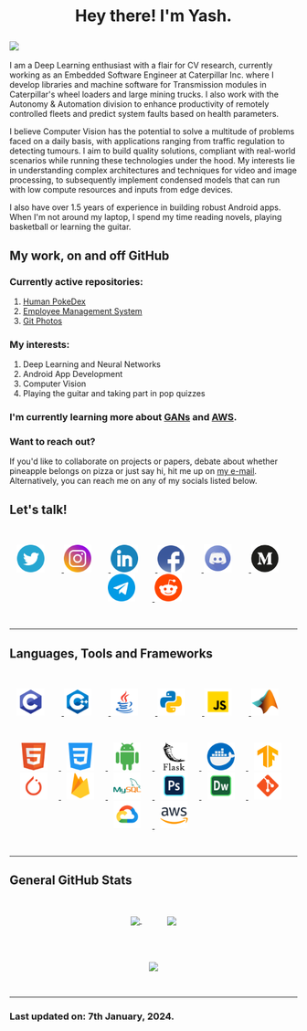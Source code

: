 # **<p align="center">Hey there! I'm Yash.</p>**

![](https://komarev.com/ghpvc/?username=newb-dev-1008&color=green&label=Profile+Visits)

I am a Deep Learning enthusiast with a flair for CV research, currently working as an Embedded Software Engineer at Caterpillar Inc. where I develop libraries and machine software for Transmission modules in Caterpillar's wheel loaders and large mining trucks. I also work with the Autonomy & Automation division to enhance productivity of remotely controlled fleets and predict system faults based on health parameters. 

I believe Computer Vision has the potential to solve a multitude of problems faced on a daily basis, with applications ranging from traffic regulation to detecting tumours. I aim to build quality solutions, compliant with real-world scenarios while running these technologies under the hood. My interests lie in understanding complex architectures and techniques for video and image processing, to subsequently implement condensed models that can run with low compute resources and inputs from edge devices.

I also have over 1.5 years of experience in building robust Android apps. When I'm not around my laptop, I spend my time reading novels, playing basketball or learning the guitar. 
<br/>

## **My work, on and off GitHub**

### **Currently active repositories:**
1. [Human PokeDex](https://github.com/newb-dev-1008/Human-PokeDex) 
1. [Employee Management System](https://github.com/newb-dev-1008/Pattern-Recognition-Stuff)
1. [Git Photos](https://github.com/newb-dev-1008/Git-Photos)

### **My interests:**
1. Deep Learning and Neural Networks
1. Android App Development
1. Computer Vision
1. Playing the guitar and taking part in pop quizzes

### **I'm currently learning more about [GANs](https://machinelearningmastery.com/what-are-generative-adversarial-networks-gans/) and [AWS](https://aws.amazon.com/).**

### **Want to reach out?**
If you'd like to collaborate on projects or papers, debate about whether pineapple belongs on pizza or just say hi, hit me up on [my e-mail](mailto:yashumale223@gmail.com).\
Alternatively, you can reach me on any of my socials listed below.
<br/>

## **Let's talk!**
<br/>

<p align="center">
    <a href="https://twitter.com/YashUmale1">
        <img style = "margin: 0px 30px 0px 10px;" src = "Icons/Socials/Twitter.png" alt = "Twitter" width = "48"/>
    </a>
    <a href="https://www.instagram.com/yashumale">
        <img style = "padding: 0px 30px 0px 0px;" src = "Icons/Socials/Instagram.png" alt = "Instagram" width = "48"/>
    </a>
    <a href="https://in.linkedin.com/in/yash-umale-291097190">
        <img style = "padding: 0px 30px 0px 0px;" src = "Icons/Socials/LinkedIn.png" alt = "LinkedIn" width = "48"/>
    </a>
    <a href="https://www.facebook.com/yash.umale.5">
        <img style = "padding: 0px 30px 0px 0px;" src = "Icons/Socials/Facebook.png" alt = "Facebook" width = "47"/>
    </a>
    <a href="https://discordapp.com/users/693487917447905391/">
        <img style = "padding: 0px 30px 0px 0px;" src = "Icons/Socials/Discord.png" alt = "Discord" width = "49"/>
    </a>
    <a href="https://medium.com/@yashumale223">
        <img style = "padding: 0px 30px 0px 0px;" src = "Icons/Socials/Medium.png" alt = "Medium" width = "48"/>
    </a>
    <a href="https://t.me/yashumale223">
        <img style = "padding: 0px 30px 0px 0px;" src = "Icons/Socials/Telegram.png" alt = "Telegram" width = "48"/>
    </a>
    <a href="https://www.reddit.com/user/yashumale">
        <img style = "padding: 0px 30px 0px 0px;" src = "Icons/Socials/Reddit.png" alt = "Reddit" width = "48"/>
    </a>
</p>
<br/>

<hr>

## **Languages, Tools and Frameworks**
<br/>

<p align="center">
    <a href="https://www.cprogramming.com/">
        <img style = "padding: 0px 30px 0px 10px;" src = "Icons/Languages and Frameworks/C.png" alt = "C Language" width = "48"/>
    </a>
    <a href="https://isocpp.org/">
        <img style = "padding: 0px 30px 0px 0px;" src = "Icons/Languages and Frameworks/C++.png" alt = "C++ Language" width = "48"/>
    </a>
    <a href="https://www.java.com/">
        <img style = "padding: 0px 30px 0px 0px;" src = "Icons/Languages and Frameworks/Java.png" alt = "Java" width = "48"/>
    </a>
    <a href="https://www.python.org/">
        <img style = "padding: 0px 30px 0px 0px;" src = "Icons/Languages and Frameworks/Python.png" alt = "Python" width = "48"/>
    </a>
    <a href="https://www.javascript.com/">
        <img style = "padding: 0px 30px 0px 0px;" src = "Icons/Languages and Frameworks/JavaScript.png" alt = "JavaScript" width = "48"/>
    </a>
    <a href="https://www.mathworks.com/products/matlab.html">
        <img style = "padding: 0px 30px 0px 0px;" src = "Icons/Languages and Frameworks/MATLAB.png" alt = "MATLAB" width = "48"/>
    </a>
</p>
<br/>

<p align="center">
    <a href="https://html5.org/">
        <img style = "padding: 0px 20px 0px 10px;" src = "Icons/Languages and Frameworks/HTML5.png" alt = "HTML5" width = "48"/>
    </a>
    <a href="https://developer.mozilla.org/en-US/docs/Web/CSS">
        <img style = "padding: 0px 20px 0px 10px;" src = "Icons/Languages and Frameworks/CSS.png" alt = "CSS" width = "48"/>
    </a>
    <a href="https://developer.android.com/">
        <img style = "padding: 0px 20px 0px 10px;" src = "Icons/Languages and Frameworks/Android.png" alt = "Android" width = "48"/>
    </a>
    <a href="https://flask.palletsprojects.com/">
        <img style = "padding: 0px 20px 0px 10px;" src = "Icons/Languages and Frameworks/Flask - Edited.png" alt = "Flask" width = "48"/>
    </a>
    <a href="https://www.docker.com/">
        <img style = "padding: 0px 20px 0px 10px;" src = "Icons/Languages and Frameworks/Docker.png" alt = "Docker" width = "48"/>
    </a>
    <a href="https://www.tensorflow.org/">
        <img style = "padding: 0px 20px 0px 10px;" src = "Icons/Languages and Frameworks/TensorFlow.png" alt = "TensorFlow" width = "48"/>
    </a>
    <a href="https://pytorch.org/">
        <img style = "padding: 0px 20px 0px 10px;" src = "Icons/Languages and Frameworks/PyTorch.png" alt = "PyTorch" width = "48"/>
    </a>
    <a href="https://firebase.google.com/">
        <img style = "padding: 0px 20px 0px 10px;" src = "Icons/Languages and Frameworks/Firebase.png" alt = "Firebase" width = "48"/>
    </a>
    <a href="https://www.mysql.com/">
        <img style = "padding: 0px 20px 0px 10px;" src = "Icons/Languages and Frameworks/MySQL.png" alt = "MySQL" width = "48"/>
    </a>
    <a href="https://www.photoshop.com/en">
        <img style = "padding: 0px 20px 0px 10px;" src = "Icons/Languages and Frameworks/Photoshop.png" alt = "Photoshop" width = "48"/>
    </a>
    <a href="https://www.adobe.com/in/products/dreamweaver.html">
        <img style = "padding: 0px 20px 0px 10px;" src = "Icons/Languages and Frameworks/DreamWeaver.png" alt = "DreamWeaver" width = "48"/>
    </a>
    <a href="https://git-scm.com/">
        <img style = "padding: 0px 20px 0px 10px;" src = "Icons/Languages and Frameworks/Git.png" alt = "Git" width = "48"/>
    </a>
    <a href="https://cloud.google.com/">
        <img style = "padding: 0px 20px 0px 10px;" src = "Icons/Languages and Frameworks/GCP.png" alt = "Google Cloud" width = "48"/>
    </a>
    <a href="https://aws.amazon.com/">
        <img style = "padding: 0px 20px 0px 10px;" src = "Icons/Languages and Frameworks/AWS - Edited.png" alt = "Amazon Web Services" width = "48"/>
    </a>
</p>
</br>

<hr>

## **General GitHub Stats**
</br>

<p align="center">
    <span style="padding: 0px 45px 30px 0px">
        <a href="https://github.com/anuraghazra/github-readme-stats">
          <img align="center" src="https://github-readme-stats.vercel.app/api?username=newb-dev-1008&count_private=true&show_icons=true&theme=merko" />
        </a>
    </span>
    <span style="padding: 20px 0px 30px 0px">
    <a href="https://github.com/anuraghazra/github-readme-stats">
      <img align="center" src="https://github-readme-stats.vercel.app/api/top-langs/?username=newb-dev-1008&count_private=true&show_icons=true&theme=merko&hide=purebasic&layout=compact" />
    </a>
    </span>
</p>
</br></br>

<p align="center">
    <a href="https://git.io/streak-stats">
    <img align="center" src="https://github-readme-streak-stats.herokuapp.com/?user=newb-dev-1008&theme=dark" />
    </a>
<p>

</br>

<hr>

### **Last updated on:** 7th January, 2024.
